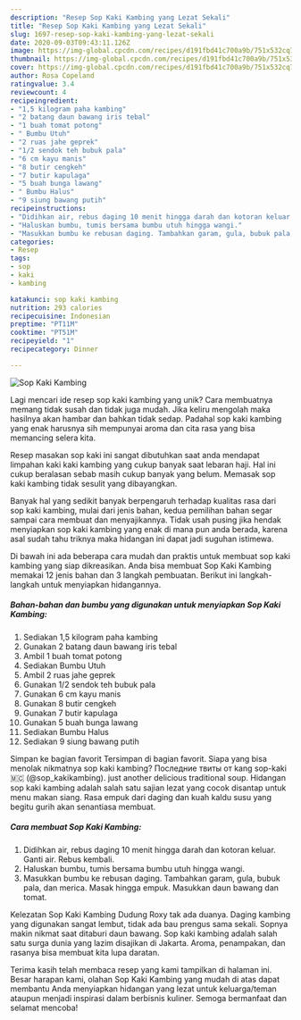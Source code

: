 ```yaml
---
description: "Resep Sop Kaki Kambing yang Lezat Sekali"
title: "Resep Sop Kaki Kambing yang Lezat Sekali"
slug: 1697-resep-sop-kaki-kambing-yang-lezat-sekali
date: 2020-09-03T09:43:11.126Z
image: https://img-global.cpcdn.com/recipes/d191fbd41c700a9b/751x532cq70/sop-kaki-kambing-foto-resep-utama.jpg
thumbnail: https://img-global.cpcdn.com/recipes/d191fbd41c700a9b/751x532cq70/sop-kaki-kambing-foto-resep-utama.jpg
cover: https://img-global.cpcdn.com/recipes/d191fbd41c700a9b/751x532cq70/sop-kaki-kambing-foto-resep-utama.jpg
author: Rosa Copeland
ratingvalue: 3.4
reviewcount: 4
recipeingredient:
- "1,5 kilogram paha kambing"
- "2 batang daun bawang iris tebal"
- "1 buah tomat potong"
- " Bumbu Utuh"
- "2 ruas jahe geprek"
- "1/2 sendok teh bubuk pala"
- "6 cm kayu manis"
- "8 butir cengkeh"
- "7 butir kapulaga"
- "5 buah bunga lawang"
- " Bumbu Halus"
- "9 siung bawang putih"
recipeinstructions:
- "Didihkan air, rebus daging 10 menit hingga darah dan kotoran keluar. Ganti air. Rebus kembali."
- "Haluskan bumbu, tumis bersama bumbu utuh hingga wangi."
- "Masukkan bumbu ke rebusan daging. Tambahkan garam, gula, bubuk pala, dan merica. Masak hingga empuk. Masukkan daun bawang dan tomat."
categories:
- Resep
tags:
- sop
- kaki
- kambing

katakunci: sop kaki kambing 
nutrition: 293 calories
recipecuisine: Indonesian
preptime: "PT11M"
cooktime: "PT51M"
recipeyield: "1"
recipecategory: Dinner

---
```



![Sop Kaki Kambing](https://img-global.cpcdn.com/recipes/d191fbd41c700a9b/751x532cq70/sop-kaki-kambing-foto-resep-utama.jpg)

Lagi mencari ide resep sop kaki kambing yang unik? Cara membuatnya memang tidak susah dan tidak juga mudah. Jika keliru mengolah maka hasilnya akan hambar dan bahkan tidak sedap. Padahal sop kaki kambing yang enak harusnya sih mempunyai aroma dan cita rasa yang bisa memancing selera kita.

Resep masakan sop kaki ini sangat dibutuhkan saat anda mendapat limpahan kaki kaki kambing yang cukup banyak saat lebaran haji. Hal ini cukup beralasan sebab masih cukup banyak yang belum. Memasak sop kaki kambing tidak sesulit yang dibayangkan.

Banyak hal yang sedikit banyak berpengaruh terhadap kualitas rasa dari sop kaki kambing, mulai dari jenis bahan, kedua pemilihan bahan segar sampai cara membuat dan menyajikannya. Tidak usah pusing jika hendak menyiapkan sop kaki kambing yang enak di mana pun anda berada, karena asal sudah tahu triknya maka hidangan ini dapat jadi suguhan istimewa.


Di bawah ini ada beberapa cara mudah dan praktis untuk membuat sop kaki kambing yang siap dikreasikan. Anda bisa membuat Sop Kaki Kambing memakai 12 jenis bahan dan 3 langkah pembuatan. Berikut ini langkah-langkah untuk menyiapkan hidangannya.

<!--inarticleads1-->

##### Bahan-bahan dan bumbu yang digunakan untuk menyiapkan Sop Kaki Kambing:

1. Sediakan 1,5 kilogram paha kambing
1. Gunakan 2 batang daun bawang iris tebal
1. Ambil 1 buah tomat potong
1. Sediakan  Bumbu Utuh
1. Ambil 2 ruas jahe geprek
1. Gunakan 1/2 sendok teh bubuk pala
1. Gunakan 6 cm kayu manis
1. Gunakan 8 butir cengkeh
1. Gunakan 7 butir kapulaga
1. Gunakan 5 buah bunga lawang
1. Sediakan  Bumbu Halus
1. Sediakan 9 siung bawang putih


Simpan ke bagian favorit Tersimpan di bagian favorit. Siapa yang bisa menolak nikmatnya sop kaki kambing? Последние твиты от kang sop-kaki 🇲🇨 (@sop_kakikambing). just another delicious traditional soup. Hidangan sop kaki kambing adalah salah satu sajian lezat yang cocok disantap untuk menu makan siang. Rasa empuk dari daging dan kuah kaldu susu yang begitu gurih akan senantiasa membuat. 

<!--inarticleads2-->

##### Cara membuat Sop Kaki Kambing:

1. Didihkan air, rebus daging 10 menit hingga darah dan kotoran keluar. Ganti air. Rebus kembali.
1. Haluskan bumbu, tumis bersama bumbu utuh hingga wangi.
1. Masukkan bumbu ke rebusan daging. Tambahkan garam, gula, bubuk pala, dan merica. Masak hingga empuk. Masukkan daun bawang dan tomat.


Kelezatan Sop Kaki Kambing Dudung Roxy tak ada duanya. Daging kambing yang digunakan sangat lembut, tidak ada bau prengus sama sekali. Sopnya makin nikmat saat ditaburi daun bawang. Sop kaki kambing adalah salah satu surga dunia yang lazim disajikan di Jakarta. Aroma, penampakan, dan rasanya bisa membuat kita lupa daratan. 

Terima kasih telah membaca resep yang kami tampilkan di halaman ini. Besar harapan kami, olahan Sop Kaki Kambing yang mudah di atas dapat membantu Anda menyiapkan hidangan yang lezat untuk keluarga/teman ataupun menjadi inspirasi dalam berbisnis kuliner. Semoga bermanfaat dan selamat mencoba!
